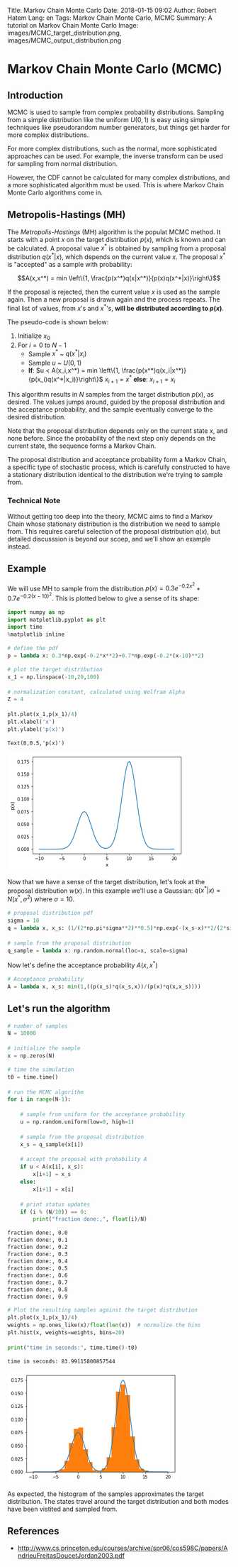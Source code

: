 Title: Markov Chain Monte Carlo
Date: 2018-01-15 09:02
Author: Robert Hatem
Lang: en
Tags: Markov Chain Monte Carlo, MCMC
Summary: A tutorial on Markov Chain Monte Carlo
Image: images/MCMC_target_distribution.png, images/MCMC_output_distribution.png

# Markov Chain Monte Carlo (MCMC)

## Introduction
MCMC is used to sample from complex probability distributions. Sampling from a simple distribution like the uniform $U(0,1)$ is easy using simple techniques like pseudorandom number generators, but things get harder for more complex distributions.

For more complex distributions, such as the normal, more sophisticated approaches can be used. For example, the inverse transform can be used for sampling from normal distribution.

However, the CDF cannot be calculated for many complex distributions, and a more sophisticated algorithm must be used. This is where Markov Chain Monte Carlo algorithms come in.

## Metropolis-Hastings (MH)
The *Metropolis-Hastings* (MH) algorithm is the populat MCMC method. It starts with a point $x$ on the target distribution $p(x)$, which is known and can be calculated. A proposal value $x^*$ is obtained by sampling from a proposal distribution $q(x^*|x)$, which depends on the current value $x$. The proposal $x^*$ is "accepted" as a sample with probability:

$$A(x,x^*) = min \left\{1, \frac{p(x^*)q(x|x^*)}{p(x)q(x^*|x)}\right\}$$

If the proposal is rejected, then the current value $x$ is used as the sample again. Then a new proposal is drawn again and the process repeats. The final list of values, from $x$'s and $x^*$'s, **will be distributed according to $p(x)$**.

The pseudo-code is shown below:

1. Initialize $x_0$
2. For $i = 0$ to $N-1$
    * Sample $x^*$ ~ $q(x^*|x_i)$
    * Sample $u$ ~ $U(0,1)$
    * **If**: $u < A(x_i,x^*) = min \left\{1, \frac{p(x^*)q(x_i|x^*)}{p(x_i)q(x^*|x_i)}\right\}$
    $x_{i+1} = x^*$
    **else**:
    $x_{i+1} = x_i$

This algorithm results in $N$ samples from the target distribution $p(x)$, as desired. The values jumps around, guided by the proposal distribution and the acceptance probability, and the sample eventually converge to the desired distribution.

Note that the proposal distribution depends only on the current state $x$, and none before. Since the probability of the next step only depends on the current state, the sequence forms a Markov Chain.

The proposal distribution and acceptance probability form a Markov Chain, a specific type of stochastic process, which is carefully constructed to have a stationary distribution identical to the distribution we're trying to sample from.

### Technical Note
Without getting too deep into the theory, MCMC aims to find a Markov Chain whose stationary distribution is the distribution we need to sample from. This requires careful selection of the proposal distribution $q(x)$, but detailed discusssion is beyond our scoep, and we'll show an example instead.

## Example
We will use MH to sample from the distribution $p(x) = 0.3e^{-0.2x^2}+0.7e^{-0.2(x-10)^2}$. This is plotted below to give a sense of its shape:


```python
import numpy as np
import matplotlib.pyplot as plt
import time
%matplotlib inline
```


```python
# define the pdf
p = lambda x: 0.3*np.exp(-0.2*x**2)+0.7*np.exp(-0.2*(x-10)**2)
```


```python
# plot the target distribution
x_1 = np.linspace(-10,20,100)

# normalization constant, calculated using Wolfram Alpha
Z = 4

plt.plot(x_1,p(x_1)/4)
plt.xlabel('x')
plt.ylabel('p(x)')
```




    Text(0,0.5,'p(x)')




![MCMC target distribution](../images/MCMC_target_distribution.png)


Now that we have a sense of the target distribution, let's look at the proposal distribution $w(x)$. In this example we'll use a Gaussian: $q(x^*|x) = N(x^*,\sigma^2)$ where $\sigma = 10$.


```python
# proposal distribution pdf
sigma = 10
q = lambda x, x_s: (1/(2*np.pi*sigma**2)**0.5)*np.exp(-(x_s-x)**2/(2*sigma**2))

# sample from the proposal distribution
q_sample = lambda x: np.random.normal(loc=x, scale=sigma)
```

Now let's define the acceptance probability $A(x,x^*)$


```python
# Acceptance probability
A = lambda x, x_s: min(1,((p(x_s)*q(x_s,x))/(p(x)*q(x,x_s))))
```

## Let's run the algorithm


```python
# number of samples
N = 10000

# initialize the sample
x = np.zeros(N)
```


```python
# time the simulation
t0 = time.time()

# run the MCMC algorithm
for i in range(N-1):

    # sample from uniform for the acceptance probability
    u = np.random.uniform(low=0, high=1)

    # sample from the proposal distribution
    x_s = q_sample(x[i])

    # accept the proposal with probability A
    if u < A(x[i], x_s):
        x[i+1] = x_s
    else:
        x[i+1] = x[i]

    # print status updates
    if (i % (N/10)) == 0:
        print("fraction done:,", float(i)/N)
```

    fraction done:, 0.0
    fraction done:, 0.1
    fraction done:, 0.2
    fraction done:, 0.3
    fraction done:, 0.4
    fraction done:, 0.5
    fraction done:, 0.6
    fraction done:, 0.7
    fraction done:, 0.8
    fraction done:, 0.9



```python
# Plot the resulting samples against the target distribution
plt.plot(x_1,p(x_1)/4)
weights = np.ones_like(x)/float(len(x))  # normalize the bins
plt.hist(x, weights=weights, bins=20)

print("time in seconds:", time.time()-t0)
```

    time in seconds: 83.99115800857544



![MCMC output distribution](../images/MCMC_output_distribution.png)


As expected, the histogram of the samples approximates the target distribution. The states travel around the target distribution and both modes have been vistited and sampled from.

## References
* <http://www.cs.princeton.edu/courses/archive/spr06/cos598C/papers/AndrieuFreitasDoucetJordan2003.pdf>
